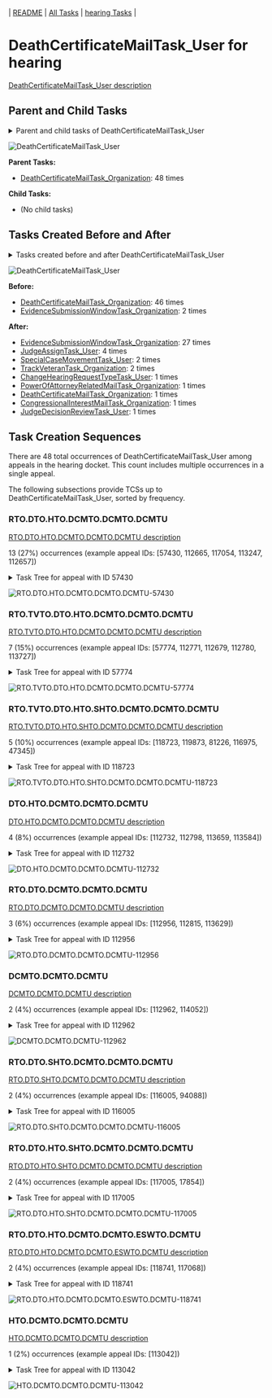 <!-- DO NOT EDIT THIS FILE.  This file is autogenerated. -->
| [README](../README.md) | [All Tasks](../alltasks.md) | [hearing Tasks](tasklist.md) |

# DeathCertificateMailTask_User for hearing

[DeathCertificateMailTask_User description](../descr/DeathCertificateMailTask_User.md)

## Parent and Child Tasks

<details><summary markdown='span'>Parent and child tasks of DeathCertificateMailTask_User
</summary>

```
digraph G {
rankdir=LR;
node [shape=box]
"DeathCertificateMailTask_Organization" -> "DeathCertificateMailTask_User" [label=48]
}
```
</details>

![DeathCertificateMailTask_User](dot/DeathCertificateMailTask_User-parentchild.dot.png)

**Parent Tasks:**

   * [DeathCertificateMailTask_Organization](DeathCertificateMailTask_Organization.md): 48 times

**Child Tasks:**

   * (No child tasks)

## Tasks Created Before and After

<details><summary markdown='span'>Tasks created before and after DeathCertificateMailTask_User</summary>

```
digraph G {
rankdir=LR;

"DeathCertificateMailTask_User" -> "EvidenceSubmissionWindowTask_Organization" [label=27]
"DeathCertificateMailTask_User" -> "JudgeAssignTask_User" [label=4]
"DeathCertificateMailTask_User" -> "TrackVeteranTask_Organization" [label=2]
"DeathCertificateMailTask_User" -> "SpecialCaseMovementTask_User" [label=2]
"DeathCertificateMailTask_User" -> "PowerOfAttorneyRelatedMailTask_Organization" [label=1]
"DeathCertificateMailTask_User" -> "JudgeDecisionReviewTask_User" [label=1]
"DeathCertificateMailTask_User" -> "DeathCertificateMailTask_Organization" [label=1]
"DeathCertificateMailTask_User" -> "CongressionalInterestMailTask_Organization" [label=1]
"DeathCertificateMailTask_User" -> "ChangeHearingRequestTypeTask_User" [label=1]
"DeathCertificateMailTask_Organization" -> "DeathCertificateMailTask_User" [label=46]
"EvidenceSubmissionWindowTask_Organization" -> "DeathCertificateMailTask_User" [label=2]
}
```
</details>

![DeathCertificateMailTask_User](dot/DeathCertificateMailTask_User.dot.png)

**Before:**

   * [DeathCertificateMailTask_Organization](DeathCertificateMailTask_Organization.md): 46 times
   * [EvidenceSubmissionWindowTask_Organization](EvidenceSubmissionWindowTask_Organization.md): 2 times

**After:**

   * [EvidenceSubmissionWindowTask_Organization](EvidenceSubmissionWindowTask_Organization.md): 27 times
   * [JudgeAssignTask_User](JudgeAssignTask_User.md): 4 times
   * [SpecialCaseMovementTask_User](SpecialCaseMovementTask_User.md): 2 times
   * [TrackVeteranTask_Organization](TrackVeteranTask_Organization.md): 2 times
   * [ChangeHearingRequestTypeTask_User](ChangeHearingRequestTypeTask_User.md): 1 times
   * [PowerOfAttorneyRelatedMailTask_Organization](PowerOfAttorneyRelatedMailTask_Organization.md): 1 times
   * [DeathCertificateMailTask_Organization](DeathCertificateMailTask_Organization.md): 1 times
   * [CongressionalInterestMailTask_Organization](CongressionalInterestMailTask_Organization.md): 1 times
   * [JudgeDecisionReviewTask_User](JudgeDecisionReviewTask_User.md): 1 times

## Task Creation Sequences

There are 48 total occurrences of DeathCertificateMailTask_User among appeals in the hearing docket.  This count includes multiple occurrences in a single appeal.

The following subsections provide TCSs up to DeathCertificateMailTask_User, sorted by frequency.

### RTO.DTO.HTO.DCMTO.DCMTO.DCMTU

[RTO.DTO.HTO.DCMTO.DCMTO.DCMTU description](../descr/RTO.DTO.HTO.DCMTO.DCMTO.DCMTU.md)

13 (27%) occurrences (example appeal IDs: [57430, 112665, 117054, 113247, 112657])

<details><summary markdown='span'>Task Tree for appeal with ID 57430</summary>

```
@startuml
skinparam {
  ObjectBorderColor #555
  ObjectBorderThickness 0
  ObjectFontStyle bold
  ObjectFontSize 14
  ObjectAttributeFontColor #333
  ObjectAttributeFontSize 12
}
  object 0.RootTask #8dd3c7 {
Organization
}
  object 1.DistributionTask #ffffb3 {
Organization
}
  object 2.HearingTask #fb8072 {
Organization
}
  object 3.ScheduleHearingTask #80b1d3 {
Organization
}
  object 4.DeathCertificateMailTask #fb8072 {
Organization
}
  object 5.DeathCertificateMailTask #fb8072 {
Organization
}
  object 6.DeathCertificateMailTask #fb8072 {
User  <back:white>    </back>
}
  object 7.DeathCertificateMailTask #fb8072 {
User  <back:white>    </back>
}
  object 8.EvidenceSubmissionWindowTask #fccde5 {
Organization
}
  object 9.SpecialCaseMovementTask #8dd3c7 {
User
}
  object 10.JudgeAssignTask #ccebc5 {
User
}
  object 11.JudgeDecisionReviewTask #d9d9d9 {
User
}
  object 12.AttorneyTask #bc80bd {
User
}
  object 13.BvaDispatchTask #b3de69 {
Organization
}
  object 14.BvaDispatchTask #b3de69 {
User
}
0.RootTask -- 1.DistributionTask
1.DistributionTask -- 2.HearingTask
2.HearingTask -- 3.ScheduleHearingTask
0.RootTask -- 4.DeathCertificateMailTask
4.DeathCertificateMailTask -- 5.DeathCertificateMailTask
5.DeathCertificateMailTask -- 6.DeathCertificateMailTask
5.DeathCertificateMailTask -- 7.DeathCertificateMailTask
2.HearingTask -- 8.EvidenceSubmissionWindowTask
1.DistributionTask -- 9.SpecialCaseMovementTask
0.RootTask -- 10.JudgeAssignTask
0.RootTask -- 11.JudgeDecisionReviewTask
11.JudgeDecisionReviewTask -- 12.AttorneyTask
0.RootTask -- 13.BvaDispatchTask
13.BvaDispatchTask -- 14.BvaDispatchTask
@enduml
```
</details>

![RTO.DTO.HTO.DCMTO.DCMTO.DCMTU-57430](uml/RTO.DTO.HTO.DCMTO.DCMTO.DCMTU-57430.png)

### RTO.TVTO.DTO.HTO.DCMTO.DCMTO.DCMTU

[RTO.TVTO.DTO.HTO.DCMTO.DCMTO.DCMTU description](../descr/RTO.TVTO.DTO.HTO.DCMTO.DCMTO.DCMTU.md)

7 (15%) occurrences (example appeal IDs: [57774, 112771, 112679, 112780, 113727])

<details><summary markdown='span'>Task Tree for appeal with ID 57774</summary>

```
@startuml
skinparam {
  ObjectBorderColor #555
  ObjectBorderThickness 0
  ObjectFontStyle bold
  ObjectFontSize 14
  ObjectAttributeFontColor #333
  ObjectAttributeFontSize 12
}
  object 0.RootTask #8dd3c7 {
Organization
}
  object 1.TrackVeteranTask #bebada {
Organization
}
  object 2.DistributionTask #ffffb3 {
Organization
}
  object 3.HearingTask #fb8072 {
Organization
}
  object 4.ScheduleHearingTask #80b1d3 {
Organization
}
  object 5.DeathCertificateMailTask #fb8072 {
Organization
}
  object 6.DeathCertificateMailTask #fb8072 {
Organization
}
  object 7.DeathCertificateMailTask #fb8072 {
User  <back:white>    </back>
}
  object 8.DeathCertificateMailTask #fb8072 {
User  <back:white>    </back>
}
  object 9.EvidenceOrArgumentMailTask #ffffb3 {
Organization
}
  object 10.EvidenceOrArgumentMailTask #ffffb3 {
User
}
  object 11.EvidenceSubmissionWindowTask #fccde5 {
Organization
}
  object 12.EvidenceOrArgumentMailTask #ffffb3 {
User
}
  object 13.SpecialCaseMovementTask #8dd3c7 {
User
}
  object 14.JudgeAssignTask #ccebc5 {
User
}
  object 15.JudgeDecisionReviewTask #d9d9d9 {
User
}
  object 16.AttorneyTask #bc80bd {
User
}
  object 17.BvaDispatchTask #b3de69 {
Organization
}
  object 18.BvaDispatchTask #b3de69 {
User
}
0.RootTask -- 1.TrackVeteranTask
0.RootTask -- 2.DistributionTask
2.DistributionTask -- 3.HearingTask
3.HearingTask -- 4.ScheduleHearingTask
0.RootTask -- 5.DeathCertificateMailTask
5.DeathCertificateMailTask -- 6.DeathCertificateMailTask
6.DeathCertificateMailTask -- 7.DeathCertificateMailTask
6.DeathCertificateMailTask -- 8.DeathCertificateMailTask
0.RootTask -- 9.EvidenceOrArgumentMailTask
9.EvidenceOrArgumentMailTask -- 10.EvidenceOrArgumentMailTask
3.HearingTask -- 11.EvidenceSubmissionWindowTask
9.EvidenceOrArgumentMailTask -- 12.EvidenceOrArgumentMailTask
2.DistributionTask -- 13.SpecialCaseMovementTask
0.RootTask -- 14.JudgeAssignTask
0.RootTask -- 15.JudgeDecisionReviewTask
15.JudgeDecisionReviewTask -- 16.AttorneyTask
0.RootTask -- 17.BvaDispatchTask
17.BvaDispatchTask -- 18.BvaDispatchTask
@enduml
```
</details>

![RTO.TVTO.DTO.HTO.DCMTO.DCMTO.DCMTU-57774](uml/RTO.TVTO.DTO.HTO.DCMTO.DCMTO.DCMTU-57774.png)

### RTO.TVTO.DTO.HTO.SHTO.DCMTO.DCMTO.DCMTU

[RTO.TVTO.DTO.HTO.SHTO.DCMTO.DCMTO.DCMTU description](../descr/RTO.TVTO.DTO.HTO.SHTO.DCMTO.DCMTO.DCMTU.md)

5 (10%) occurrences (example appeal IDs: [118723, 119873, 81226, 116975, 47345])

<details><summary markdown='span'>Task Tree for appeal with ID 118723</summary>

```
@startuml
skinparam {
  ObjectBorderColor #555
  ObjectBorderThickness 0
  ObjectFontStyle bold
  ObjectFontSize 14
  ObjectAttributeFontColor #333
  ObjectAttributeFontSize 12
}
  object 0.RootTask #8dd3c7 {
Organization
}
  object 1.TrackVeteranTask #bebada {
Organization
}
  object 2.DistributionTask #ffffb3 {
Organization
}
  object 3.HearingTask #fb8072 {
Organization
}
  object 4.ScheduleHearingTask #80b1d3 {
Organization
}
  object 5.DeathCertificateMailTask #fb8072 {
Organization
}
  object 6.DeathCertificateMailTask #fb8072 {
Organization
}
  object 7.DeathCertificateMailTask #fb8072 {
User  <back:white>    </back>
}
  object 8.HearingAdminActionVerifyAddressTask #ffed6f {
Organization
}
0.RootTask -- 1.TrackVeteranTask
0.RootTask -- 2.DistributionTask
2.DistributionTask -- 3.HearingTask
3.HearingTask -- 4.ScheduleHearingTask
0.RootTask -- 5.DeathCertificateMailTask
5.DeathCertificateMailTask -- 6.DeathCertificateMailTask
6.DeathCertificateMailTask -- 7.DeathCertificateMailTask
4.ScheduleHearingTask -- 8.HearingAdminActionVerifyAddressTask
@enduml
```
</details>

![RTO.TVTO.DTO.HTO.SHTO.DCMTO.DCMTO.DCMTU-118723](uml/RTO.TVTO.DTO.HTO.SHTO.DCMTO.DCMTO.DCMTU-118723.png)

### DTO.HTO.DCMTO.DCMTO.DCMTU

[DTO.HTO.DCMTO.DCMTO.DCMTU description](../descr/DTO.HTO.DCMTO.DCMTO.DCMTU.md)

4 (8%) occurrences (example appeal IDs: [112732, 112798, 113659, 113584])

<details><summary markdown='span'>Task Tree for appeal with ID 112732</summary>

```
@startuml
skinparam {
  ObjectBorderColor #555
  ObjectBorderThickness 0
  ObjectFontStyle bold
  ObjectFontSize 14
  ObjectAttributeFontColor #333
  ObjectAttributeFontSize 12
}
  object 0.RootTask #8dd3c7 {
Organization
}
  object 1.DistributionTask #ffffb3 {
Organization
}
  object 2.HearingTask #fb8072 {
Organization
}
  object 3.ScheduleHearingTask #80b1d3 {
Organization
}
  object 4.DeathCertificateMailTask #fb8072 {
Organization
}
  object 5.DeathCertificateMailTask #fb8072 {
Organization
}
  object 6.DeathCertificateMailTask #fb8072 {
User  <back:white>    </back>
}
  object 7.DeathCertificateMailTask #fb8072 {
User  <back:white>    </back>
}
  object 8.DeathCertificateMailTask #fb8072 {
User  <back:white>    </back>
}
  object 9.EvidenceSubmissionWindowTask #fccde5 {
Organization
}
  object 10.SpecialCaseMovementTask #8dd3c7 {
User
}
  object 11.JudgeAssignTask #ccebc5 {
User
}
0.RootTask -- 1.DistributionTask
1.DistributionTask -- 2.HearingTask
2.HearingTask -- 3.ScheduleHearingTask
0.RootTask -- 4.DeathCertificateMailTask
4.DeathCertificateMailTask -- 5.DeathCertificateMailTask
5.DeathCertificateMailTask -- 6.DeathCertificateMailTask
5.DeathCertificateMailTask -- 7.DeathCertificateMailTask
5.DeathCertificateMailTask -- 8.DeathCertificateMailTask
2.HearingTask -- 9.EvidenceSubmissionWindowTask
1.DistributionTask -- 10.SpecialCaseMovementTask
0.RootTask -- 11.JudgeAssignTask
@enduml
```
</details>

![DTO.HTO.DCMTO.DCMTO.DCMTU-112732](uml/DTO.HTO.DCMTO.DCMTO.DCMTU-112732.png)

### RTO.DTO.DCMTO.DCMTO.DCMTU

[RTO.DTO.DCMTO.DCMTO.DCMTU description](../descr/RTO.DTO.DCMTO.DCMTO.DCMTU.md)

3 (6%) occurrences (example appeal IDs: [112956, 112815, 113629])

<details><summary markdown='span'>Task Tree for appeal with ID 112956</summary>

```
@startuml
skinparam {
  ObjectBorderColor #555
  ObjectBorderThickness 0
  ObjectFontStyle bold
  ObjectFontSize 14
  ObjectAttributeFontColor #333
  ObjectAttributeFontSize 12
}
  object 0.RootTask #8dd3c7 {
Organization
}
  object 1.DistributionTask #ffffb3 {
Organization
}
  object 2.HearingTask #fb8072 {
Organization
}
  object 3.ScheduleHearingTask #80b1d3 {
Organization
}
  object 4.DeathCertificateMailTask #fb8072 {
Organization
}
  object 5.DeathCertificateMailTask #fb8072 {
Organization
}
  object 6.DeathCertificateMailTask #fb8072 {
User  <back:white>    </back>
}
  object 7.EvidenceSubmissionWindowTask #fccde5 {
Organization
}
  object 8.JudgeAssignTask #ccebc5 {
User
}
  object 9.JudgeDecisionReviewTask #d9d9d9 {
User
}
  object 10.AttorneyTask #bc80bd {
User
}
  object 11.BvaDispatchTask #b3de69 {
Organization
}
  object 12.BvaDispatchTask #b3de69 {
User
}
0.RootTask -- 1.DistributionTask
1.DistributionTask -- 2.HearingTask
2.HearingTask -- 3.ScheduleHearingTask
0.RootTask -- 4.DeathCertificateMailTask
4.DeathCertificateMailTask -- 5.DeathCertificateMailTask
5.DeathCertificateMailTask -- 6.DeathCertificateMailTask
2.HearingTask -- 7.EvidenceSubmissionWindowTask
0.RootTask -- 8.JudgeAssignTask
0.RootTask -- 9.JudgeDecisionReviewTask
9.JudgeDecisionReviewTask -- 10.AttorneyTask
0.RootTask -- 11.BvaDispatchTask
11.BvaDispatchTask -- 12.BvaDispatchTask
@enduml
```
</details>

![RTO.DTO.DCMTO.DCMTO.DCMTU-112956](uml/RTO.DTO.DCMTO.DCMTO.DCMTU-112956.png)

### DCMTO.DCMTO.DCMTU

[DCMTO.DCMTO.DCMTU description](../descr/DCMTO.DCMTO.DCMTU.md)

2 (4%) occurrences (example appeal IDs: [112962, 114052])

<details><summary markdown='span'>Task Tree for appeal with ID 112962</summary>

```
@startuml
skinparam {
  ObjectBorderColor #555
  ObjectBorderThickness 0
  ObjectFontStyle bold
  ObjectFontSize 14
  ObjectAttributeFontColor #333
  ObjectAttributeFontSize 12
}
  object 0.RootTask #8dd3c7 {
Organization
}
  object 1.DistributionTask #ffffb3 {
Organization
}
  object 2.HearingTask #fb8072 {
Organization
}
  object 3.ScheduleHearingTask #80b1d3 {
Organization
}
  object 4.DeathCertificateMailTask #fb8072 {
Organization
}
  object 5.DeathCertificateMailTask #fb8072 {
Organization
}
  object 6.DeathCertificateMailTask #fb8072 {
User  <back:white>    </back>
}
  object 7.EvidenceSubmissionWindowTask #fccde5 {
Organization
}
0.RootTask -- 1.DistributionTask
1.DistributionTask -- 2.HearingTask
2.HearingTask -- 3.ScheduleHearingTask
0.RootTask -- 4.DeathCertificateMailTask
4.DeathCertificateMailTask -- 5.DeathCertificateMailTask
5.DeathCertificateMailTask -- 6.DeathCertificateMailTask
2.HearingTask -- 7.EvidenceSubmissionWindowTask
@enduml
```
</details>

![DCMTO.DCMTO.DCMTU-112962](uml/DCMTO.DCMTO.DCMTU-112962.png)

### RTO.DTO.SHTO.DCMTO.DCMTO.DCMTU

[RTO.DTO.SHTO.DCMTO.DCMTO.DCMTU description](../descr/RTO.DTO.SHTO.DCMTO.DCMTO.DCMTU.md)

2 (4%) occurrences (example appeal IDs: [116005, 94088])

<details><summary markdown='span'>Task Tree for appeal with ID 116005</summary>

```
@startuml
skinparam {
  ObjectBorderColor #555
  ObjectBorderThickness 0
  ObjectFontStyle bold
  ObjectFontSize 14
  ObjectAttributeFontColor #333
  ObjectAttributeFontSize 12
}
  object 0.RootTask #8dd3c7 {
Organization
}
  object 1.DistributionTask #ffffb3 {
Organization
}
  object 2.HearingTask #fb8072 {
Organization
}
  object 3.ScheduleHearingTask #80b1d3 {
Organization
}
  object 4.DeathCertificateMailTask #fb8072 {
Organization
}
  object 5.DeathCertificateMailTask #fb8072 {
Organization
}
  object 6.DeathCertificateMailTask #fb8072 {
User  <back:white>    </back>
}
  object 7.DeathCertificateMailTask #fb8072 {
User  <back:white>    </back>
}
  object 8.ChangeHearingRequestTypeTask #2ca02c {
User
}
  object 9.AssignHearingDispositionTask #8dd3c7 {
Organization
}
  object 10.HearingTask #fb8072 {
Organization
}
  object 11.AssignHearingDispositionTask #8dd3c7 {
Organization
}
  object 12.ChangeHearingDispositionTask #d9d9d9 {
Organization
}
  object 13.TranscriptionTask #fb8072 {
Organization
}
  object 14.EvidenceSubmissionWindowTask #fccde5 {
Organization
}
  object 15.SpecialCaseMovementTask #8dd3c7 {
User
}
  object 16.JudgeAssignTask #ccebc5 {
User
}
  object 17.JudgeDecisionReviewTask #d9d9d9 {
User
}
  object 18.AttorneyTask #bc80bd {
User
}
  object 19.JudgeAssignTask #ccebc5 {
User
}
  object 20.JudgeDecisionReviewTask #d9d9d9 {
User
}
  object 21.AttorneyTask #bc80bd {
User
}
  object 22.MissingHearingTranscriptsColocatedTask #ccebc5 {
Organization
}
  object 23.TranscriptionTask #fb8072 {
Organization
}
0.RootTask -- 1.DistributionTask
1.DistributionTask -- 2.HearingTask
2.HearingTask -- 3.ScheduleHearingTask
0.RootTask -- 4.DeathCertificateMailTask
4.DeathCertificateMailTask -- 5.DeathCertificateMailTask
5.DeathCertificateMailTask -- 6.DeathCertificateMailTask
5.DeathCertificateMailTask -- 7.DeathCertificateMailTask
3.ScheduleHearingTask -- 8.ChangeHearingRequestTypeTask
2.HearingTask -- 9.AssignHearingDispositionTask
1.DistributionTask -- 10.HearingTask
10.HearingTask -- 11.AssignHearingDispositionTask
10.HearingTask -- 12.ChangeHearingDispositionTask
12.ChangeHearingDispositionTask -- 13.TranscriptionTask
12.ChangeHearingDispositionTask -- 14.EvidenceSubmissionWindowTask
1.DistributionTask -- 15.SpecialCaseMovementTask
0.RootTask -- 16.JudgeAssignTask
0.RootTask -- 17.JudgeDecisionReviewTask
17.JudgeDecisionReviewTask -- 18.AttorneyTask
0.RootTask -- 19.JudgeAssignTask
0.RootTask -- 20.JudgeDecisionReviewTask
20.JudgeDecisionReviewTask -- 21.AttorneyTask
21.AttorneyTask -- 22.MissingHearingTranscriptsColocatedTask
22.MissingHearingTranscriptsColocatedTask -- 23.TranscriptionTask
@enduml
```
</details>

![RTO.DTO.SHTO.DCMTO.DCMTO.DCMTU-116005](uml/RTO.DTO.SHTO.DCMTO.DCMTO.DCMTU-116005.png)

### RTO.DTO.HTO.SHTO.DCMTO.DCMTO.DCMTU

[RTO.DTO.HTO.SHTO.DCMTO.DCMTO.DCMTU description](../descr/RTO.DTO.HTO.SHTO.DCMTO.DCMTO.DCMTU.md)

2 (4%) occurrences (example appeal IDs: [117005, 17854])

<details><summary markdown='span'>Task Tree for appeal with ID 117005</summary>

```
@startuml
skinparam {
  ObjectBorderColor #555
  ObjectBorderThickness 0
  ObjectFontStyle bold
  ObjectFontSize 14
  ObjectAttributeFontColor #333
  ObjectAttributeFontSize 12
}
  object 0.RootTask #8dd3c7 {
Organization
}
  object 1.DistributionTask #ffffb3 {
Organization
}
  object 2.HearingTask #fb8072 {
Organization
}
  object 3.ScheduleHearingTask #80b1d3 {
Organization
}
  object 4.DeathCertificateMailTask #fb8072 {
Organization
}
  object 5.DeathCertificateMailTask #fb8072 {
Organization
}
  object 6.DeathCertificateMailTask #fb8072 {
User  <back:white>    </back>
}
  object 7.DeathCertificateMailTask #fb8072 {
User  <back:white>    </back>
}
0.RootTask -- 1.DistributionTask
1.DistributionTask -- 2.HearingTask
2.HearingTask -- 3.ScheduleHearingTask
0.RootTask -- 4.DeathCertificateMailTask
4.DeathCertificateMailTask -- 5.DeathCertificateMailTask
5.DeathCertificateMailTask -- 6.DeathCertificateMailTask
5.DeathCertificateMailTask -- 7.DeathCertificateMailTask
@enduml
```
</details>

![RTO.DTO.HTO.SHTO.DCMTO.DCMTO.DCMTU-117005](uml/RTO.DTO.HTO.SHTO.DCMTO.DCMTO.DCMTU-117005.png)

### RTO.DTO.HTO.DCMTO.DCMTO.ESWTO.DCMTU

[RTO.DTO.HTO.DCMTO.DCMTO.ESWTO.DCMTU description](../descr/RTO.DTO.HTO.DCMTO.DCMTO.ESWTO.DCMTU.md)

2 (4%) occurrences (example appeal IDs: [118741, 117068])

<details><summary markdown='span'>Task Tree for appeal with ID 118741</summary>

```
@startuml
skinparam {
  ObjectBorderColor #555
  ObjectBorderThickness 0
  ObjectFontStyle bold
  ObjectFontSize 14
  ObjectAttributeFontColor #333
  ObjectAttributeFontSize 12
}
  object 0.RootTask #8dd3c7 {
Organization
}
  object 1.DistributionTask #ffffb3 {
Organization
}
  object 2.HearingTask #fb8072 {
Organization
}
  object 3.ScheduleHearingTask #80b1d3 {
Organization
}
  object 4.DeathCertificateMailTask #fb8072 {
Organization
}
  object 5.DeathCertificateMailTask #fb8072 {
Organization
}
  object 6.DeathCertificateMailTask #fb8072 {
User  <back:white>    </back>
}
  object 7.EvidenceSubmissionWindowTask #fccde5 {
Organization
}
  object 8.DeathCertificateMailTask #fb8072 {
User  <back:white>    </back>
}
  object 9.SpecialCaseMovementTask #8dd3c7 {
User
}
  object 10.JudgeAssignTask #ccebc5 {
User
}
  object 11.JudgeDecisionReviewTask #d9d9d9 {
User
}
  object 12.AttorneyTask #bc80bd {
User
}
  object 13.BvaDispatchTask #b3de69 {
Organization
}
  object 14.BvaDispatchTask #b3de69 {
User
}
0.RootTask -- 1.DistributionTask
1.DistributionTask -- 2.HearingTask
2.HearingTask -- 3.ScheduleHearingTask
0.RootTask -- 4.DeathCertificateMailTask
4.DeathCertificateMailTask -- 5.DeathCertificateMailTask
5.DeathCertificateMailTask -- 6.DeathCertificateMailTask
2.HearingTask -- 7.EvidenceSubmissionWindowTask
5.DeathCertificateMailTask -- 8.DeathCertificateMailTask
1.DistributionTask -- 9.SpecialCaseMovementTask
0.RootTask -- 10.JudgeAssignTask
0.RootTask -- 11.JudgeDecisionReviewTask
11.JudgeDecisionReviewTask -- 12.AttorneyTask
0.RootTask -- 13.BvaDispatchTask
13.BvaDispatchTask -- 14.BvaDispatchTask
@enduml
```
</details>

![RTO.DTO.HTO.DCMTO.DCMTO.ESWTO.DCMTU-118741](uml/RTO.DTO.HTO.DCMTO.DCMTO.ESWTO.DCMTU-118741.png)

### HTO.DCMTO.DCMTO.DCMTU

[HTO.DCMTO.DCMTO.DCMTU description](../descr/HTO.DCMTO.DCMTO.DCMTU.md)

1 (2%) occurrences (example appeal IDs: [113042])

<details><summary markdown='span'>Task Tree for appeal with ID 113042</summary>

```
@startuml
skinparam {
  ObjectBorderColor #555
  ObjectBorderThickness 0
  ObjectFontStyle bold
  ObjectFontSize 14
  ObjectAttributeFontColor #333
  ObjectAttributeFontSize 12
}
  object 0.RootTask #8dd3c7 {
Organization
}
  object 1.DistributionTask #ffffb3 {
Organization
}
  object 2.HearingTask #fb8072 {
Organization
}
  object 3.ScheduleHearingTask #80b1d3 {
Organization
}
  object 4.DeathCertificateMailTask #fb8072 {
Organization
}
  object 5.DeathCertificateMailTask #fb8072 {
Organization
}
  object 6.DeathCertificateMailTask #fb8072 {
User  <back:white>    </back>
}
  object 7.EvidenceSubmissionWindowTask #fccde5 {
Organization
}
  object 8.TrackVeteranTask #bebada {
Organization
}
0.RootTask -- 1.DistributionTask
1.DistributionTask -- 2.HearingTask
2.HearingTask -- 3.ScheduleHearingTask
0.RootTask -- 4.DeathCertificateMailTask
4.DeathCertificateMailTask -- 5.DeathCertificateMailTask
5.DeathCertificateMailTask -- 6.DeathCertificateMailTask
2.HearingTask -- 7.EvidenceSubmissionWindowTask
0.RootTask -- 8.TrackVeteranTask
@enduml
```
</details>

![HTO.DCMTO.DCMTO.DCMTU-113042](uml/HTO.DCMTO.DCMTO.DCMTU-113042.png)

